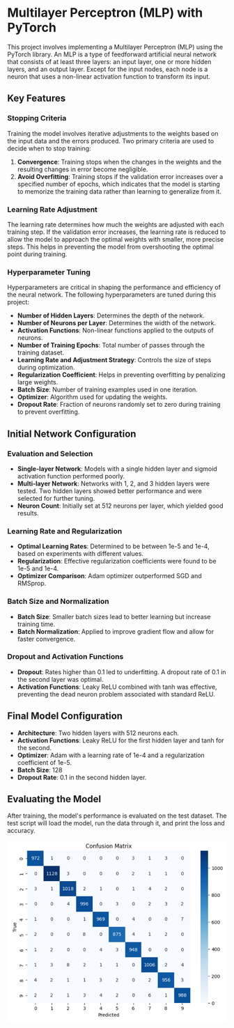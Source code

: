 # Multilayer Perceptron (MLP) with PyTorch
This project involves implementing a Multilayer Perceptron (MLP) using the PyTorch library. An MLP is a type of feedforward artificial neural network that consists of at least three layers: an input layer, one or more hidden layers, and an output layer. Except for the input nodes, each node is a neuron that uses a non-linear activation function to transform its input.

## Key Features

### Stopping Criteria
Training the model involves iterative adjustments to the weights based on the input data and the errors produced. Two primary criteria are used to decide when to stop training:
1. **Convergence**: Training stops when the changes in the weights and the resulting changes in error become negligible.
2. **Avoid Overfitting**: Training stops if the validation error increases over a specified number of epochs, which indicates that the model is starting to memorize the training data rather than learning to generalize from it.

### Learning Rate Adjustment
The learning rate determines how much the weights are adjusted with each training step. If the validation error increases, the learning rate is reduced to allow the model to approach the optimal weights with smaller, more precise steps. This helps in preventing the model from overshooting the optimal point during training.

### Hyperparameter Tuning
Hyperparameters are critical in shaping the performance and efficiency of the neural network. The following hyperparameters are tuned during this project:
- **Number of Hidden Layers**: Determines the depth of the network.
- **Number of Neurons per Layer**: Determines the width of the network.
- **Activation Functions**: Non-linear functions applied to the outputs of neurons.
- **Number of Training Epochs**: Total number of passes through the training dataset.
- **Learning Rate and Adjustment Strategy**: Controls the size of steps during optimization.
- **Regularization Coefficient**: Helps in preventing overfitting by penalizing large weights.
- **Batch Size**: Number of training examples used in one iteration.
- **Optimizer**: Algorithm used for updating the weights.
- **Dropout Rate**: Fraction of neurons randomly set to zero during training to prevent overfitting.



## Initial Network Configuration

### Evaluation and Selection
- **Single-layer Network**: Models with a single hidden layer and sigmoid activation function performed poorly.
- **Multi-layer Network**: Networks with 1, 2, and 3 hidden layers were tested. Two hidden layers showed better performance and were selected for further tuning.
- **Neuron Count**: Initially set at 512 neurons per layer, which yielded good results.

### Learning Rate and Regularization
- **Optimal Learning Rates**: Determined to be between 1e-5 and 1e-4, based on experiments with different values.
- **Regularization**: Effective regularization coefficients were found to be 1e-5 and 1e-4.
- **Optimizer Comparison**: Adam optimizer outperformed SGD and RMSprop.

### Batch Size and Normalization
- **Batch Size**: Smaller batch sizes lead to better learning but increase training time.
- **Batch Normalization**: Applied to improve gradient flow and allow for faster convergence.

### Dropout and Activation Functions
- **Dropout**: Rates higher than 0.1 led to underfitting. A dropout rate of 0.1 in the second layer was optimal.
- **Activation Functions**: Leaky ReLU combined with tanh was effective, preventing the dead neuron problem associated with standard ReLU.

  
## Final Model Configuration
- **Architecture**: Two hidden layers with 512 neurons each.
- **Activation Functions**: Leaky ReLU for the first hidden layer and tanh for the second.
- **Optimizer**: Adam with a learning rate of 1e-4 and a regularization coefficient of 1e-5.
- **Batch Size**: 128
- **Dropout Rate**: 0.1 in the second hidden layer.


## Evaluating the Model
After training, the model's performance is evaluated on the test dataset. The test script will load the model, run the data through it, and print the loss and accuracy.


![](https://github.com/SheidaAbedpour/MLP-MNIST-handwritten-digit-Classification/blob/main/pictures/20.PNG)
